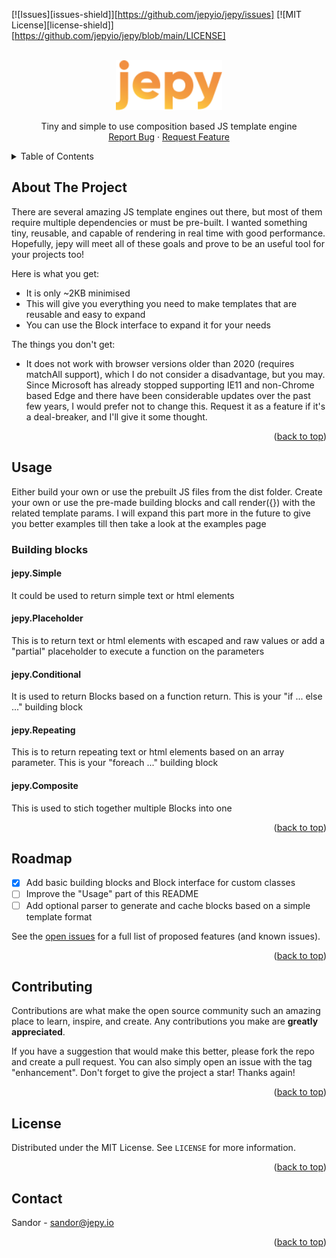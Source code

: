 <a name="readme-top"></a>

[![Issues][issues-shield]][https://github.com/jepyio/jepy/issues]
[![MIT License][license-shield]][https://github.com/jepyio/jepy/blob/main/LICENSE]

<br />
<div align="center">
  <a href="https://github.com/jepyio/jepy">
    <img src="images/logo.svg" alt="Logo" height="80">
  </a>

  <p align="center">
    Tiny and simple to use composition based JS template engine 
    <br />
    <a href="https://github.com/jepyio/jepy/issues">Report Bug</a>
    ·
    <a href="https://github.com/jepyio/jepy/issues">Request Feature</a>
  </p>
</div>

<details>
  <summary>Table of Contents</summary>
  <ol>
    <li><a href="#about-the-project">About The Project</a></li>
    <li><a href="#usage">Usage</a></li>
    <li><a href="#roadmap">Roadmap</a></li>
    <li><a href="#contributing">Contributing</a></li>
    <li><a href="#license">License</a></li>
    <li><a href="#contact">Contact</a></li>
  </ol>
</details>

## About The Project

There are several amazing JS template engines out there, but most of them require multiple dependencies or must be pre-built. I wanted something tiny, reusable, and capable of rendering in real time with good performance. Hopefully, jepy will meet all of these goals and prove to be an useful tool for your projects too!

Here is what you get:
* It is only ~2KB minimised
* This will give you everything you need to make templates that are reusable and easy to expand
* You can use the Block interface to expand it for your needs

The things you don't get:
* It does not work with browser versions older than 2020 (requires matchAll support), which I do not consider a disadvantage, but you may. Since Microsoft has already stopped supporting IE11 and non-Chrome based Edge and there have been considerable updates over the past few years, I would prefer not to change this. Request it as a feature if it's a deal-breaker, and I'll give it some thought.

<p align="right">(<a href="#readme-top">back to top</a>)</p>

## Usage

Either build your own or use the prebuilt JS files from the dist folder. Create your own or use the pre-made building blocks and call render({}) with the related template params. I will expand this part more in the future to give you better examples till then take a look at the examples page

### Building blocks

#### jepy.Simple

It could be used to return simple text or html elements

#### jepy.Placeholder

This is to return text or html elements with escaped and raw values or add a "partial" placeholder to execute a function on the parameters

#### jepy.Conditional

It is used to return Blocks based on a function return. This is your "if ... else ..." building block

#### jepy.Repeating

This is to return repeating text or html elements based on an array parameter. This is your "foreach ..." building block

#### jepy.Composite

This is used to stich together multiple Blocks into one

<p align="right">(<a href="#readme-top">back to top</a>)</p>

## Roadmap

- [x] Add basic building blocks and Block interface for custom classes
- [ ] Improve the "Usage" part of this README 
- [ ] Add optional parser to generate and cache blocks based on a simple template format 

See the [open issues](https://github.com/jepyio/jepy/issues) for a full list of proposed features (and known issues).

<p align="right">(<a href="#readme-top">back to top</a>)</p>

## Contributing

Contributions are what make the open source community such an amazing place to learn, inspire, and create. Any contributions you make are **greatly appreciated**.

If you have a suggestion that would make this better, please fork the repo and create a pull request. You can also simply open an issue with the tag "enhancement".
Don't forget to give the project a star! Thanks again!

<p align="right">(<a href="#readme-top">back to top</a>)</p>

## License

Distributed under the MIT License. See `LICENSE` for more information.

<p align="right">(<a href="#readme-top">back to top</a>)</p>

## Contact

Sandor - sandor@jepy.io

<p align="right">(<a href="#readme-top">back to top</a>)</p>

